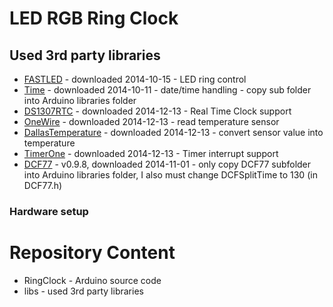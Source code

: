 LED RGB Ring Clock
==================

Used 3rd party libraries
------------------------
* [FASTLED](https://fastled.io/) - downloaded 2014-10-15 - LED ring control
* [Time](http://www.pjrc.com/teensy/td_libs_Time.html) - downloaded 2014-10-11 - date/time handling - copy sub folder into Arduino libraries folder
* [DS1307RTC](http://www.pjrc.com/teensy/td_libs_DS1307RTC.html) - downloaded 2014-12-13 - Real Time Clock support
* [OneWire](http://www.pjrc.com/teensy/td_libs_OneWire.html) - downloaded 2014-12-13 - read temperature sensor
* [DallasTemperature](https://github.com/milesburton/Arduino-Temperature-Control-Library) - downloaded 2014-12-13 - convert sensor value into temperature
* [TimerOne](https://www.pjrc.com/teensy/td_libs_TimerOne.html) - downloaded 2014-12-13 - Timer interrupt support
* [DCF77](http://thijs.elenbaas.net/downloads/?did=1) - v0.9.8, downloaded 2014-11-01 - only copy DCF77 subfolder into Arduino libraries folder, I also must change DCFSplitTime to 130 (in DCF77.h)

### Hardware setup


Repository Content
==================

+ RingClock - Arduino source code
+ libs - used 3rd party libraries
